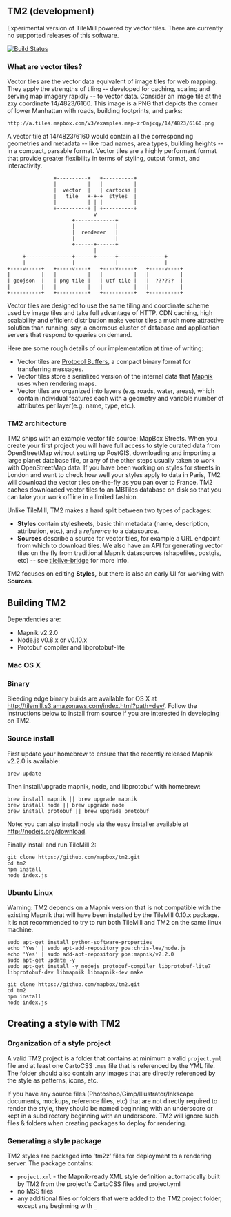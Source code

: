 TM2 (development)
-----------------
Experimental version of TileMill powered by vector tiles. There are currently no supported releases of this software.

[![Build Status](https://secure.travis-ci.org/mapbox/tm2.png)](http://travis-ci.org/mapbox/tm2)


### What are vector tiles?

Vector tiles are the vector data equivalent of image tiles for web mapping. They apply the strengths of tiling -- developed for caching, scaling and serving map imagery rapidly -- to vector data. Consider an image tile at the zxy coordinate 14/4823/6160. This image is a PNG that depicts the corner of lower Manhattan with roads, building footprints, and parks:

    http://a.tiles.mapbox.com/v3/examples.map-zr0njcqy/14/4823/6160.png

A vector tile at 14/4823/6160 would contain all the corresponding geometries and metadata -- like road names, area types, building heights -- in a compact, parsable format. Vector tiles are a highly performant format that provide greater flexibility in terms of styling, output format, and interactivity.

                   +----------+   +----------+
                   |          |   |          |
                   |  vector  |   | cartocss |
                   |   tile   +-+-+  styles  |
                   |          | | |          |
                   +----------+ | +----------+
                                v
                         +-------------+
                         |             |
                         |  renderer   |
                         |             |
                         +------+------+
                                |
         +---------------+------+------+---------------+
         |               |             |               |
    +----v-----+   +-----v----+   +----v-----+   +-----v----+
    |          |   |          |   |          |   |          |
    | geojson  |   | png tile |   | utf tile |   |  ??????  |
    |          |   |          |   |          |   |          |
    +----------+   +----------+   +----------+   +----------+


Vector tiles are designed to use the same tiling and coordinate scheme used by image tiles and take full advantage of HTTP. CDN caching, high scalability and efficient distribution make vector tiles a much more attractive solution than running, say, a enormous cluster of database and application servers that respond to queries on demand.

Here are some rough details of our implementation at time of writing:

- Vector tiles are [Protocol Buffers](http://code.google.com/p/protobuf/), a compact binary format for transferring messages.
- Vector tiles store a serialized version of the internal data that [Mapnik](http://mapnik.org/) uses when rendering maps.
- Vector tiles are organized into layers (e.g. roads, water, areas), which contain individual features each with a geometry and variable number of attributes per layer(e.g. name, type, etc.).

### TM2 architecture

TM2 ships with an example vector tile source: MapBox Streets. When you create your first project you will have full access to style curated data from OpenStreetMap without setting up PostGIS, downloading and importing a large planet database file, or any of the other steps usually taken to work with OpenStreetMap data. If you have been working on styles for streets in London and want to check how well your styles apply to data in Paris, TM2 will download the vector tiles on-the-fly as you pan over to France. TM2 caches downloaded vector tiles to an MBTiles database on disk so that you can take your work offline in a limited fashion.

Unlike TileMill, TM2 makes a hard split between two types of packages:

- **Styles** contain stylesheets, basic thin metadata (name, description, attribution, etc.), and a *reference* to a datasource.
- **Sources** describe a source for vector tiles, for example a URL endpoint from which to download tiles. We also have an API for generating vector tiles on the fly from traditional Mapnik datasources (shapefiles, postgis, etc) -- see [tilelive-bridge](http://github.com/mapbox/tilelive-bridge) for more info.

TM2 focuses on editing **Styles,** but there is also an early UI for working with **Sources**.

Building TM2
------------

Dependencies are:

 - Mapnik v2.2.0
 - Node.js v0.8.x or v0.10.x
 - Protobuf compiler and libprotobuf-lite

### Mac OS X

### Binary

Bleeding edge binary builds are available for OS X at <http://tilemill.s3.amazonaws.com/index.html?path=dev/>.
Follow the instructions below to install from source if you are interested in developing on TM2.

### Source install

First update your homebrew to ensure that the recently released Mapnik v2.2.0 is available:

    brew update

Then install/upgrade mapnik, node, and libprotobuf with homebrew:

    brew install mapnik || brew upgrade mapnik
    brew install node || brew upgrade node
    brew install protobuf || brew upgrade protobuf

Note: you can also install node via the easy installer available at <http://nodejs.org/download>.

Finally install and run TileMill 2:

    git clone https://github.com/mapbox/tm2.git
    cd tm2
    npm install
    node index.js

### Ubuntu Linux

Warning: TM2 depends on a Mapnik version that is not compatible with the existing Mapnik that will have been installed by the TileMill 0.10.x package. It is not recommended to try to run both TileMill and TM2 on the same linux machine.

    sudo apt-get install python-software-properties
    echo 'Yes' | sudo apt-add-repository ppa:chris-lea/node.js
    echo 'Yes' | sudo add-apt-repository ppa:mapnik/v2.2.0
    sudo apt-get update -y
    sudo apt-get install -y nodejs protobuf-compiler libprotobuf-lite7 libprotobuf-dev libmapnik libmapnik-dev make

    git clone https://github.com/mapbox/tm2.git
    cd tm2
    npm install
    node index.js

Creating a style with TM2
-------------------------

### Organization of a style project

A valid TM2 project is a folder that contains at minimum a valid `project.yml` file and at least one CartoCSS `.mss` file that is referenced by the YML file. The folder should also contain any images that are directly referenced by the style as patterns, icons, etc.

If you have any source files (Photoshop/Gimp/Illustrator/Inkscape documents, mockups, reference files, etc) that are not directly required to render the style, they should be named beginning with an underscore or kept in a subdirectory beginning with an underscore. TM2 will ignore such files & folders when creating packages to deploy for rendering.

### Generating a style package

TM2 styles are packaged into 'tm2z' files for deployment to a rendering server. The package contains:

- `project.xml` - the Mapnik-ready XML style definition automatically built by TM2 from the project's CartoCSS files and project.yml
- no MSS files
- any additional files or folders that were added to the TM2 project folder, except any beginning with `_`

<!-- TODO:
Creating a source with TM2
--------------------------
-->
